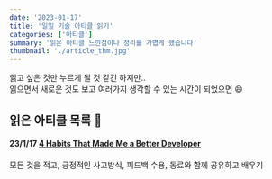 ```yaml
---
date: '2023-01-17'
title: '일일 기술 아티클 읽기'
categories: ['아티클']
summary: '읽은 아티클 느낀점이나 정리를 가볍게 했습니다'
thumbnail: './article_thm.jpg'
---
```


읽고 싶은 것만 누르게 될 것 같긴 하지만.. </br>
읽으면서 새로운 것도 보고 여러가지 생각할 수 있는 시간이 되었으면 😄

## 읽은 아티클 목록 📰

#### 23/1/17 [4 Habits That Made Me a Better Developer](https://gvdgets.com/4-habits-that-made-me-a-better-developer-39b647903534)

모든 것을 적고, 긍정적인 사고방식, 피드백 수용, 동료와 함께 공유하고 배우기 </br>

